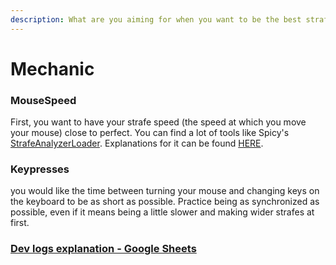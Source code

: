 ```yaml
---
description: What are you aiming for when you want to be the best strafer ?
---
```


# Mechanic

### MouseSpeed

First, you want to have your strafe speed (the speed at which you move your mouse) close to perfect. You can find a lot of tools like Spicy's [StrafeAnalyzerLoader](https://github.com/spicy/StrafeAnalyzer/releases/download/1.22/StrafeAnalyzerLoader.exe). Explanations for it can be found [HERE](https://github.com/spicy/StrafeAnalyzer/blob/master/README.md).



### Keypresses

you would like the time between turning your mouse and changing keys on the keyboard to be as short as possible. Practice being as synchronized as possible, even if it means being a little slower and making wider strafes at first.



### [Dev logs explanation - Google Sheets](https://docs.google.com/spreadsheets/d/1PL0\_FcyajyV3et8iXTN\_RaWgB\_W1w5AWA6GhIJ\_pFbA)&#x20;
